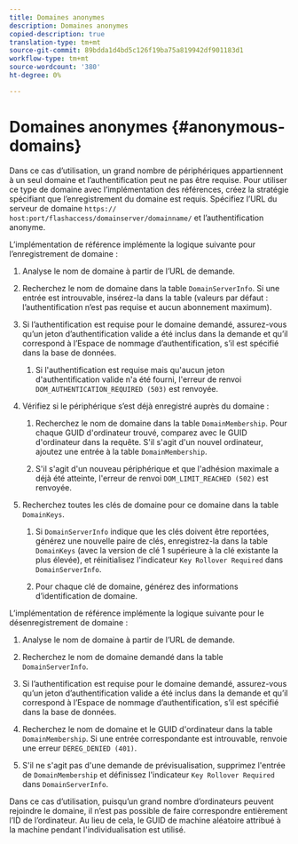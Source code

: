 ```yaml
---
title: Domaines anonymes
description: Domaines anonymes
copied-description: true
translation-type: tm+mt
source-git-commit: 89bdda1d4bd5c126f19ba75a819942df901183d1
workflow-type: tm+mt
source-wordcount: '380'
ht-degree: 0%

---
```



# Domaines anonymes {#anonymous-domains}

Dans ce cas d’utilisation, un grand nombre de périphériques appartiennent à un seul domaine et l’authentification peut ne pas être requise. Pour utiliser ce type de domaine avec l’implémentation des références, créez la stratégie spécifiant que l’enregistrement du domaine est requis. Spécifiez l’URL du serveur de domaine `https:// host:port/flashaccess/domainserver/domainname/` et l’authentification anonyme.

L’implémentation de référence implémente la logique suivante pour l’enregistrement de domaine :

1. Analyse le nom de domaine à partir de l’URL de demande.
1. Recherchez le nom de domaine dans la table `DomainServerInfo`. Si une entrée est introuvable, insérez-la dans la table (valeurs par défaut : l’authentification n’est pas requise et aucun abonnement maximum).
1. Si l’authentification est requise pour le domaine demandé, assurez-vous qu’un jeton d’authentification valide a été inclus dans la demande et qu’il correspond à l’Espace de nommage d’authentification, s’il est spécifié dans la base de données.

   1. Si l&#39;authentification est requise mais qu&#39;aucun jeton d&#39;authentification valide n&#39;a été fourni, l&#39;erreur de renvoi `DOM_AUTHENTICATION_REQUIRED (503)` est renvoyée.

1. Vérifiez si le périphérique s’est déjà enregistré auprès du domaine :

   1. Recherchez le nom de domaine dans la table `DomainMembership`. Pour chaque GUID d&#39;ordinateur trouvé, comparez avec le GUID d&#39;ordinateur dans la requête. S&#39;il s&#39;agit d&#39;un nouvel ordinateur, ajoutez une entrée à la table `DomainMembership`.

   1. S&#39;il s&#39;agit d&#39;un nouveau périphérique et que l&#39;adhésion maximale a déjà été atteinte, l&#39;erreur de renvoi `DOM_LIMIT_REACHED (502)` est renvoyée.

1. Recherchez toutes les clés de domaine pour ce domaine dans la table `DomainKeys`.

   1. Si `DomainServerInfo` indique que les clés doivent être reportées, générez une nouvelle paire de clés, enregistrez-la dans la table `DomainKeys` (avec la version de clé 1 supérieure à la clé existante la plus élevée), et réinitialisez l&#39;indicateur `Key Rollover Required` dans `DomainServerInfo`.

   1. Pour chaque clé de domaine, générez des informations d’identification de domaine.

L’implémentation de référence implémente la logique suivante pour le désenregistrement de domaine :

1. Analyse le nom de domaine à partir de l’URL de demande.
1. Recherchez le nom de domaine demandé dans la table `DomainServerInfo`.
1. Si l’authentification est requise pour le domaine demandé, assurez-vous qu’un jeton d’authentification valide a été inclus dans la demande et qu’il correspond à l’Espace de nommage d’authentification, s’il est spécifié dans la base de données.
1. Recherchez le nom de domaine et le GUID d&#39;ordinateur dans la table `DomainMembership`. Si une entrée correspondante est introuvable, renvoie une erreur `DEREG_DENIED (401)`.

1. S&#39;il ne s&#39;agit pas d&#39;une demande de prévisualisation, supprimez l&#39;entrée de `DomainMembership` et définissez l&#39;indicateur `Key Rollover Required` dans `DomainServerInfo`.

Dans ce cas d’utilisation, puisqu’un grand nombre d’ordinateurs peuvent rejoindre le domaine, il n’est pas possible de faire correspondre entièrement l’ID de l’ordinateur. Au lieu de cela, le GUID de machine aléatoire attribué à la machine pendant l&#39;individualisation est utilisé.
